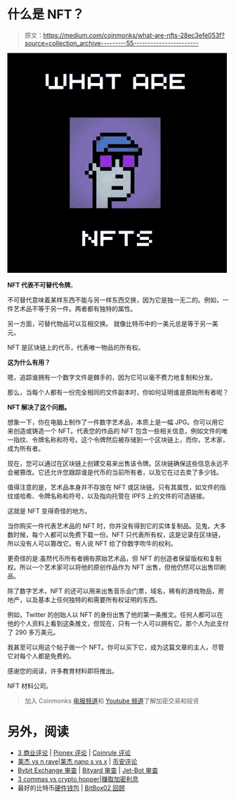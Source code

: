 # 什么是 NFT？

> 原文：<https://medium.com/coinmonks/what-are-nfts-28ec3efe053f?source=collection_archive---------55----------------------->

![](img/3ff718965cd83854215d82ce031c2743.png)

**NFT 代表不可替代令牌**。

不可替代意味着某样东西不能与另一样东西交换，因为它是独一无二的。例如，一件艺术品不等于另一件。两者都有独特的属性。

另一方面，可替代物品可以互相交换。
就像比特币中的一美元总是等于另一美元。

NFT 是区块链上的代币，代表唯一物品的所有权。

**这为什么有用？**

嗯，追踪谁拥有一个数字文件是棘手的，因为它可以毫不费力地复制和分发。

那么，当每个人都有一份完全相同的文件副本时，你如何证明谁是原始所有者呢？

**NFT 解决了这个问题。**

想象一下，你在电脑上制作了一件数字艺术品，本质上是一幅 JPG。你可以用它来创造或铸造一个 NFT。代表您的作品的 NFT 包含一些相关信息，例如文件的唯一指纹、令牌名称和符号。这个令牌然后被存储到一个区块链上，而你，艺术家，成为所有者。

现在，您可以通过在区块链上创建交易来出售该令牌。区块链确保这些信息永远不会被篡改。它还允许您跟踪谁是代币的当前所有者，以及它在过去卖了多少钱。

值得注意的是，艺术品本身并不存放在 NFT 或区块链。只有其属性，如文件的指纹或哈希、令牌名称和符号，以及指向托管在 IPFS 上的文件的可选链接。

这就是 NFT 变得奇怪的地方。

当你购买一件代表艺术品的 NFT 时，你并没有得到它的实体复制品。见鬼，大多数时候，每个人都可以免费下载一份。NFT 只代表所有权，这是记录在区块链，所以没有人可以篡改它。有人说 NFT 给了你数字吹牛的权利。

更奇怪的是:虽然代币所有者拥有原始艺术品，但 NFT 的创造者保留版权和复制权。所以一个艺术家可以将他的原创作品作为 NFT 出售，但他仍然可以出售印刷品。

除了数字艺术，NFT 的还可以用来出售音乐会门票，域名，稀有的游戏物品，房地产，以及基本上任何独特的和需要所有权证明的东西。

例如，Twitter 的创始人以 NFT 的身份出售了他的第一条推文。任何人都可以在他的个人资料上看到这条推文，但现在，只有一个人可以拥有它。那个人为此支付了 290 多万美元。

我甚至可以用这个帖子做一个 NFT。你可以买下它，成为这篇文章的主人，尽管它对每个人都是免费的。

感谢您的阅读，许多教育材料即将推出。

NFT 材料公司。

> 加入 Coinmonks [电报频道](https://t.me/coincodecap)和 [Youtube 频道](https://www.youtube.com/c/coinmonks/videos)了解加密交易和投资

# 另外，阅读

*   [3 商业评论](/coinmonks/3commas-review-an-excellent-crypto-trading-bot-2020-1313a58bec92) | [Pionex 评论](https://coincodecap.com/pionex-review-exchange-with-crypto-trading-bot) | [Coinrule 评论](/coinmonks/coinrule-review-2021-a-beginner-friendly-crypto-trading-bot-daf0504848ba)
*   [莱杰 vs n rave](/coinmonks/ledger-vs-ngrave-zero-7e40f0c1d694)|[莱杰 nano s vs x](/coinmonks/ledger-nano-s-vs-x-battery-hardware-price-storage-59a6663fe3b0) | [币安评论](/coinmonks/binance-review-ee10d3bf3b6e)
*   [Bybit Exchange 审查](/coinmonks/bybit-exchange-review-dbd570019b71) | [Bityard 审查](https://coincodecap.com/bityard-reivew) | [Jet-Bot 审查](https://coincodecap.com/jet-bot-review)
*   [3 commas vs crypto hopper](/coinmonks/3commas-vs-pionex-vs-cryptohopper-best-crypto-bot-6a98d2baa203)|[赚取加密利息](/coinmonks/earn-crypto-interest-b10b810fdda3)
*   最好的比特币[硬件钱包](/coinmonks/hardware-wallets-dfa1211730c6) | [BitBox02 回顾](/coinmonks/bitbox02-review-your-swiss-bitcoin-hardware-wallet-c36c88fff29)